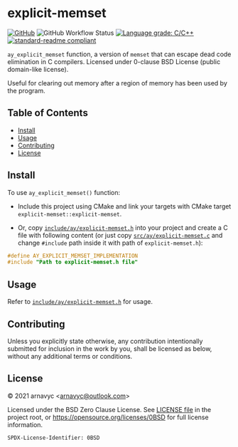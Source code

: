 <!--
SPDX-License-Identifier: 0BSD
-->

# explicit-memset

[![GitHub](https://img.shields.io/github/license/arnavyc/explicit-memset?logo=github&style=flat-square)](LICENSE.md)
![GitHub Workflow Status](https://img.shields.io/github/workflow/status/arnavyc/explicit-memset/Build%20and%20test?logo=github&style=flat-square)
[![Language grade: C/C++](https://img.shields.io/lgtm/grade/cpp/github/arnavyc/explicit-memset?logo=lgtm&style=flat-square)](https://lgtm.com/projects/g/arnavyc/explicit-memset/context:cpp)
[![standard-readme compliant](https://img.shields.io/badge/readme%20style-standard-brightgreen.svg?style=flat-square)](https://github.com/RichardLitt/standard-readme)

`ay_explicit_memset` function, a version of `memset` that can escape dead code
elimination in C compilers. Licensed under 0-clause BSD License (public
domain-like license).

Useful for clearing out memory after a region of memory has been used by the
program.

## Table of Contents

- [Install](#install)
- [Usage](#usage)
- [Contributing](#contributing)
- [License](#license)

## Install

To use `ay_explicit_memset()` function:

- Include this project using CMake and link your targets with CMake target
  `explicit-memset::explicit-memset`.

- Or, copy [`include/ay/explicit-memset.h`](include/ay/explicit-memset.h) into
  your project and create a C file with following content (or just copy
  [`src/ay/explicit-memset.c`](src/ay/explicit-memset.c) and change `#include`
  path inside it with path of `explicit-memset.h`):

```c
#define AY_EXPLICIT_MEMSET_IMPLEMENTATION
#include "Path to explicit-memset.h file"
```

## Usage

Refer to [`include/ay/explicit-memset.h`](include/ay/explicit-memset.h) for
usage.

## Contributing

Unless you explicitly state otherwise, any contribution intentionally submitted
for inclusion in the work by you, shall be licensed as below, without any
additional terms or conditions.

## License

&copy; 2021 arnavyc \<arnavyc@outlook.com\>

Licensed under the BSD Zero Clause License. See [LICENSE file](LICENSE.md) in
the project root, or https://opensource.org/licenses/0BSD for full license
information.

```
SPDX-License-Identifier: 0BSD
```
